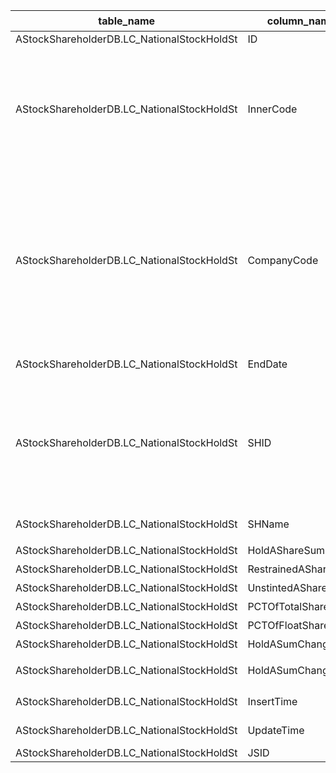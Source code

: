 | table_name | column_name| column_description | 注释 | Annotation| 数据示例 |
|---|---|---|---|---|---|
| AStockShareholderDB.LC_NationalStockHoldSt | ID | ID || | 611335909717 |
| AStockShareholderDB.LC_NationalStockHoldSt | InnerCode| 内部编码 | 内部编码（InnerCode）：与“证券主表（SecuMain）”中的“证券内部编码（InnerCode）”关联，得到证券的交易代码、简称等。 | Internal Code: Associated with the "InnerCode" in the "SecuMain" table, obtaining the security's trading code, abbreviation, etc. | 57 |
| AStockShareholderDB.LC_NationalStockHoldSt | CompanyCode| 公司代码 | 公司代码（CompanyCode）：与“证券主表（SecuMain）”中的“公司代码（CompanyCode）”关联，得到上市公司的交易代码、简称等。 | Company Code (CompanyCode): Associated with the "Company Code (CompanyCode)" in "Securities Main Table (SecuMain)", to obtain the trading code, abbreviation, etc. of the listed company. | 44 |
| AStockShareholderDB.LC_NationalStockHoldSt | EndDate| 截止日期 || | 2019-03-31 12:00:00.000|
| AStockShareholderDB.LC_NationalStockHoldSt | SHID | 股东ID | 数值型常量。股东ID（SHID）：与机构基本资料（LC_InstiArchive）中的企业编号（CompanyCode）关联 | Numeric constant. Shareholder ID (SHID): associated with the Company Code in the Institutional Basic Information (LC_InstiArchive)| 225389 |
| AStockShareholderDB.LC_NationalStockHoldSt | SHName | 股东名称 || | 中央汇金资产管理有限责任公司 |
| AStockShareholderDB.LC_NationalStockHoldSt | HoldAShareSum| 持有A股总数(股)|| | 3993100.0|
| AStockShareholderDB.LC_NationalStockHoldSt | RestrainedAShare | 有限售A股数|| | null |
| AStockShareholderDB.LC_NationalStockHoldSt | UnstintedAShare| 无限售A股数|| | null |
| AStockShareholderDB.LC_NationalStockHoldSt | PCTOfTotalShares | 占总股本比例(%)|| | 0.271407 |
| AStockShareholderDB.LC_NationalStockHoldSt | PCTOfFloatShares | 占流通A股比例(%) || | 0.271758 |
| AStockShareholderDB.LC_NationalStockHoldSt | HoldASumChange | 持有A股数量增减(股)|| | 0.0|
| AStockShareholderDB.LC_NationalStockHoldSt | HoldASumChangeRate | 持有A股数量增减幅度(%) || | 0.0|
| AStockShareholderDB.LC_NationalStockHoldSt | InsertTime | 发布时间 || | 2019-05-16 03:31:48.840|
| AStockShareholderDB.LC_NationalStockHoldSt | UpdateTime | 修改时间 || | 2021-11-18 08:20:46.600|
| AStockShareholderDB.LC_NationalStockHoldSt | JSID | JSID || | 690582058544 |